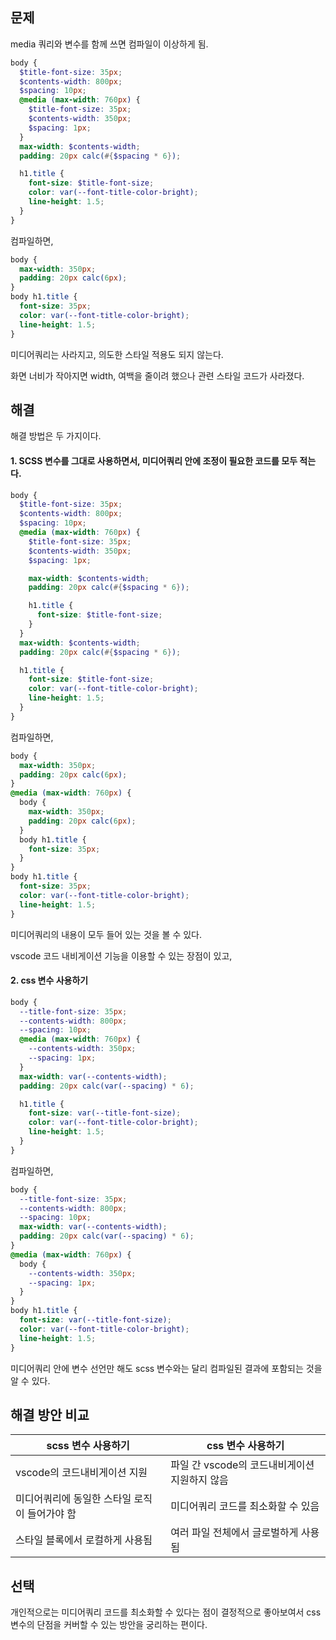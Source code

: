 ## 문제

media 쿼리와 변수를 함께 쓰면 컴파일이 이상하게 됨.

```scss
body {
  $title-font-size: 35px;
  $contents-width: 800px;
  $spacing: 10px;
  @media (max-width: 760px) {
    $title-font-size: 35px;
    $contents-width: 350px;
    $spacing: 1px;
  }
  max-width: $contents-width;
  padding: 20px calc(#{$spacing * 6});

  h1.title {
    font-size: $title-font-size;
    color: var(--font-title-color-bright);
    line-height: 1.5;
  }
}
```

컴파일하면,

```css
body {
  max-width: 350px;
  padding: 20px calc(6px);
}
body h1.title {
  font-size: 35px;
  color: var(--font-title-color-bright);
  line-height: 1.5;
}
```

미디어쿼리는 사라지고, 의도한 스타일 적용도 되지 않는다.

화면 너비가 작아지면 width, 여백을 줄이려 했으나 관련 스타일 코드가 사라졌다.

## 해결

해결 방법은 두 가지이다.

#### 1. SCSS 변수를 그대로 사용하면서, 미디어쿼리 안에 조정이 필요한 코드를 모두 적는다.

```scss
body {
  $title-font-size: 35px;
  $contents-width: 800px;
  $spacing: 10px;
  @media (max-width: 760px) {
    $title-font-size: 35px;
    $contents-width: 350px;
    $spacing: 1px;

    max-width: $contents-width;
    padding: 20px calc(#{$spacing * 6});

    h1.title {
      font-size: $title-font-size;
    }
  }
  max-width: $contents-width;
  padding: 20px calc(#{$spacing * 6});

  h1.title {
    font-size: $title-font-size;
    color: var(--font-title-color-bright);
    line-height: 1.5;
  }
}
```

컴파일하면,

```css
body {
  max-width: 350px;
  padding: 20px calc(6px);
}
@media (max-width: 760px) {
  body {
    max-width: 350px;
    padding: 20px calc(6px);
  }
  body h1.title {
    font-size: 35px;
  }
}
body h1.title {
  font-size: 35px;
  color: var(--font-title-color-bright);
  line-height: 1.5;
}
```

미디어쿼리의 내용이 모두 들어 있는 것을 볼 수 있다.

vscode 코드 내비게이션 기능을 이용할 수 있는 장점이 있고,

#### 2. css 변수 사용하기

```scss
body {
  --title-font-size: 35px;
  --contents-width: 800px;
  --spacing: 10px;
  @media (max-width: 760px) {
    --contents-width: 350px;
    --spacing: 1px;
  }
  max-width: var(--contents-width);
  padding: 20px calc(var(--spacing) * 6);

  h1.title {
    font-size: var(--title-font-size);
    color: var(--font-title-color-bright);
    line-height: 1.5;
  }
}
```

컴파일하면,

```css
body {
  --title-font-size: 35px;
  --contents-width: 800px;
  --spacing: 10px;
  max-width: var(--contents-width);
  padding: 20px calc(var(--spacing) * 6);
}
@media (max-width: 760px) {
  body {
    --contents-width: 350px;
    --spacing: 1px;
  }
}
body h1.title {
  font-size: var(--title-font-size);
  color: var(--font-title-color-bright);
  line-height: 1.5;
}
```

미디어쿼리 안에 변수 선언만 해도 scss 변수와는 달리 컴파일된 결과에 포함되는 것을 알 수 있다.

## 해결 방안 비교

| scss 변수 사용하기                            | css 변수 사용하기                             |
| --------------------------------------------- | --------------------------------------------- |
| vscode의 코드내비게이션 지원                  | 파일 간 vscode의 코드내비게이션 지원하지 않음 |
| 미디어쿼리에 동일한 스타일 로직이 들어가야 함 | 미디어쿼리 코드를 최소화할 수 있음            |
| 스타일 블록에서 로컬하게 사용됨               | 여러 파일 전체에서 글로벌하게 사용됨          |

## 선택

개인적으로는 미디어쿼리 코드를 최소화할 수 있다는 점이 결정적으로 좋아보여서 css 변수의 단점을 커버할 수 있는 방안을 궁리하는 편이다.
